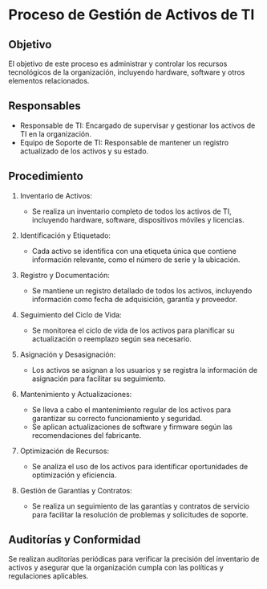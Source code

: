 # Proceso de Gestión de Activos de TI

## Objetivo
El objetivo de este proceso es administrar y controlar los recursos tecnológicos de la organización, incluyendo hardware, software y otros elementos relacionados.

## Responsables
- Responsable de TI: Encargado de supervisar y gestionar los activos de TI en la organización.
- Equipo de Soporte de TI: Responsable de mantener un registro actualizado de los activos y su estado.

## Procedimiento
1. Inventario de Activos:
   - Se realiza un inventario completo de todos los activos de TI, incluyendo hardware, software, dispositivos móviles y licencias.

2. Identificación y Etiquetado:
   - Cada activo se identifica con una etiqueta única que contiene información relevante, como el número de serie y la ubicación.

3. Registro y Documentación:
   - Se mantiene un registro detallado de todos los activos, incluyendo información como fecha de adquisición, garantía y proveedor.

4. Seguimiento del Ciclo de Vida:
   - Se monitorea el ciclo de vida de los activos para planificar su actualización o reemplazo según sea necesario.

5. Asignación y Desasignación:
   - Los activos se asignan a los usuarios y se registra la información de asignación para facilitar su seguimiento.

6. Mantenimiento y Actualizaciones:
   - Se lleva a cabo el mantenimiento regular de los activos para garantizar su correcto funcionamiento y seguridad.
   - Se aplican actualizaciones de software y firmware según las recomendaciones del fabricante.

7. Optimización de Recursos:
   - Se analiza el uso de los activos para identificar oportunidades de optimización y eficiencia.

8. Gestión de Garantías y Contratos:
   - Se realiza un seguimiento de las garantías y contratos de servicio para facilitar la resolución de problemas y solicitudes de soporte.

## Auditorías y Conformidad
Se realizan auditorías periódicas para verificar la precisión del inventario de activos y asegurar que la organización cumpla con las políticas y regulaciones aplicables.


